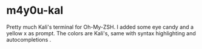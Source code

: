 # m4y0u-kal
Pretty much Kali's terminal for Oh-My-ZSH. I added some eye candy and a yellow x as prompt. 
The colors are Kali's, same with syntax highlighting and autocompletions .
